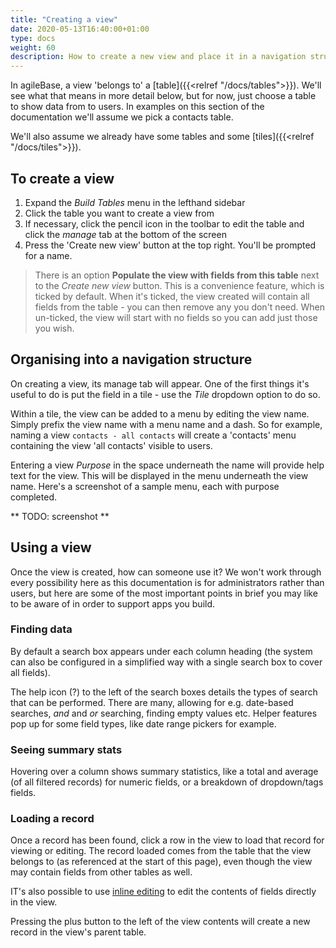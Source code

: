 ```yaml
---
title: "Creating a view"
date: 2020-05-13T16:40:00+01:00
type: docs
weight: 60
description: How to create a new view and place it in a navigation structure
---
```

In agileBase, a view 'belongs to' a [table]({{<relref "/docs/tables">}}). We'll see what that means in more detail below, but for now, just choose a table to show data from to users. In examples on this section of the documentation we'll assume we pick a contacts table.

We'll also assume we already have some tables and some [tiles]({{<relref "/docs/tiles">}}).

## To create a view
1. Expand the _Build Tables_ menu in the lefthand sidebar
2. Click the table you want to create a view from
3. If necessary, click the pencil icon in the toolbar to edit the table and click the _manage_ tab at the bottom of the screen
4. Press the 'Create new view' button at the top right. You'll be prompted for a name.

> There is an option **Populate the view with fields from this table** next to the _Create new view_ button. This is a convenience feature, which is ticked by default. When it's ticked, the view created will contain all fields from the table - you can then remove any you don't need. When un-ticked, the view will start with no fields so you can add just those you wish.

## Organising into a navigation structure
On creating a view, its manage tab will appear. One of the first things it's useful to do is put the field in a tile - use the _Tile_ dropdown option to do so.

Within a tile, the view can be added to a menu by editing the view name. Simply prefix the view name with a menu name and a dash. So for example, naming a view `contacts - all contacts` will create a 'contacts' menu containing the view 'all contacts' visible to users.

Entering a view _Purpose_ in the space underneath the name will provide help text for the view. This will be displayed in the menu underneath the view name. Here's a screenshot of a sample menu, each with purpose completed.

** TODO: screenshot **

## Using a view
Once the view is created, how can someone use it? We won't work through every possibility here as this documentation is for administrators rather than users, but here are some of the most important points in brief you may like to be aware of in order to support apps you build.

### Finding data
By default a search box appears under each column heading (the system can also be configured in a simplified way with a single search box to cover all fields).

The help icon (?) to the left of the search boxes details the types of search that can be performed. There are many, allowing for e.g. date-based searches, _and_ and _or_ searching, finding empty values etc. Helper features pop up for some field types, like date range pickers for example.

### Seeing summary stats
Hovering over a column shows summary statistics, like a total and average (of all filtered records) for numeric fields, or a breakdown of dropdown/tags fields.

### Loading a record
Once a record has been found, click a row in the view to load that record for viewing or editing. The record loaded comes from the table that the view belongs to (as referenced at the start of this page), even though the view may contain fields from other tables as well.

IT's also possible to use [inline editing](https://todo.com) to edit the contents of fields directly in the view.

Pressing the plus button to the left of the view contents will create a new record in the view's parent table.